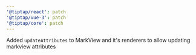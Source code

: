 ```yaml
---
'@tiptap/react': patch
'@tiptap/vue-3': patch
'@tiptap/core': patch
---
```


Added `updateAttributes` to MarkView and it's renderers to allow updating markview attributes
